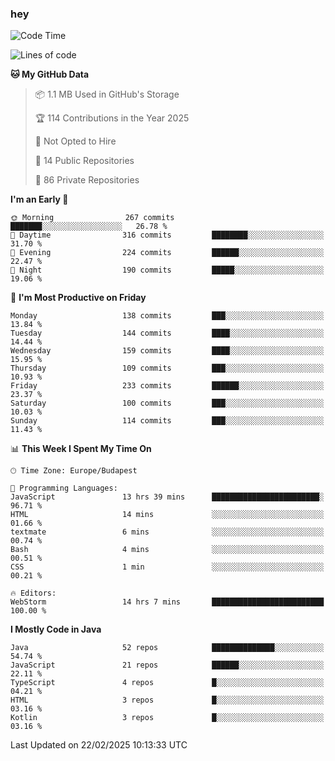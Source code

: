 ### hey

<!--START_SECTION:waka-->
![Code Time](http://img.shields.io/badge/Code%20Time-1%2C095%20hrs%2017%20mins-blue)

![Lines of code](https://img.shields.io/badge/From%20Hello%20World%20I%27ve%20Written-1.8%20million%20lines%20of%20code-blue)

**🐱 My GitHub Data** 

> 📦 1.1 MB Used in GitHub's Storage 
 > 
> 🏆 114 Contributions in the Year 2025
 > 
> 🚫 Not Opted to Hire
 > 
> 📜 14 Public Repositories 
 > 
> 🔑 86 Private Repositories 
 > 
**I'm an Early 🐤** 

```text
🌞 Morning                267 commits         ███████░░░░░░░░░░░░░░░░░░   26.78 % 
🌆 Daytime                316 commits         ████████░░░░░░░░░░░░░░░░░   31.70 % 
🌃 Evening                224 commits         ██████░░░░░░░░░░░░░░░░░░░   22.47 % 
🌙 Night                  190 commits         █████░░░░░░░░░░░░░░░░░░░░   19.06 % 
```
📅 **I'm Most Productive on Friday** 

```text
Monday                   138 commits         ███░░░░░░░░░░░░░░░░░░░░░░   13.84 % 
Tuesday                  144 commits         ████░░░░░░░░░░░░░░░░░░░░░   14.44 % 
Wednesday                159 commits         ████░░░░░░░░░░░░░░░░░░░░░   15.95 % 
Thursday                 109 commits         ███░░░░░░░░░░░░░░░░░░░░░░   10.93 % 
Friday                   233 commits         ██████░░░░░░░░░░░░░░░░░░░   23.37 % 
Saturday                 100 commits         ███░░░░░░░░░░░░░░░░░░░░░░   10.03 % 
Sunday                   114 commits         ███░░░░░░░░░░░░░░░░░░░░░░   11.43 % 
```


📊 **This Week I Spent My Time On** 

```text
🕑︎ Time Zone: Europe/Budapest

💬 Programming Languages: 
JavaScript               13 hrs 39 mins      ████████████████████████░   96.71 % 
HTML                     14 mins             ░░░░░░░░░░░░░░░░░░░░░░░░░   01.66 % 
textmate                 6 mins              ░░░░░░░░░░░░░░░░░░░░░░░░░   00.74 % 
Bash                     4 mins              ░░░░░░░░░░░░░░░░░░░░░░░░░   00.51 % 
CSS                      1 min               ░░░░░░░░░░░░░░░░░░░░░░░░░   00.21 % 

🔥 Editors: 
WebStorm                 14 hrs 7 mins       █████████████████████████   100.00 % 
```

**I Mostly Code in Java** 

```text
Java                     52 repos            ██████████████░░░░░░░░░░░   54.74 % 
JavaScript               21 repos            ██████░░░░░░░░░░░░░░░░░░░   22.11 % 
TypeScript               4 repos             █░░░░░░░░░░░░░░░░░░░░░░░░   04.21 % 
HTML                     3 repos             █░░░░░░░░░░░░░░░░░░░░░░░░   03.16 % 
Kotlin                   3 repos             █░░░░░░░░░░░░░░░░░░░░░░░░   03.16 % 
```




 Last Updated on 22/02/2025 10:13:33 UTC
<!--END_SECTION:waka-->
